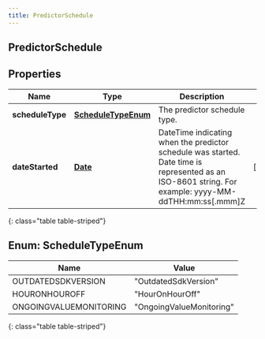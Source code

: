 ```yaml
---
title: PredictorSchedule
---
```


## PredictorSchedule

## Properties

| Name             | Type                                             | Description                                                                                                                                          | Notes      |
| ---------------- | ------------------------------------------------ | ---------------------------------------------------------------------------------------------------------------------------------------------------- | ---------- |
| **scheduleType** | [**ScheduleTypeEnum**](#ScheduleTypeEnum)<!----> | The predictor schedule type.                                                                                                                         |            |
| **dateStarted**  | <!----><!---->[**Date**](Date.md)<!---->         | DateTime indicating when the predictor schedule was started. Date time is represented as an ISO-8601 string. For example: yyyy-MM-ddTHH:mm:ss[.mmm]Z | [optional] |

{: class="table table-striped"}

<a name="ScheduleTypeEnum"></a>

## Enum: ScheduleTypeEnum

| Name                   | Value                              |
| ---------------------- | ---------------------------------- |
| OUTDATEDSDKVERSION     | &quot;OutdatedSdkVersion&quot;     |
| HOURONHOUROFF          | &quot;HourOnHourOff&quot;          |
| ONGOINGVALUEMONITORING | &quot;OngoingValueMonitoring&quot; |

{: class="table table-striped"}
